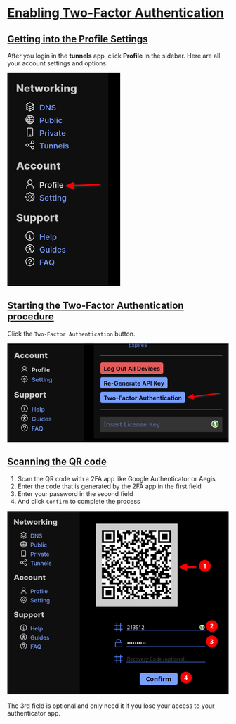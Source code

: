 # <u>Enabling Two-Factor Authentication</u>

## <u>Getting into the Profile Settings</u>

After you login in the **tunnels** app, click **Profile** in the sidebar. Here are
all your account settings and options.

![click profile](https://raw.githubusercontent.com/tunnels-is/media/master/v3/guides/2fa/sidebar-0.png)

## <u>Starting the Two-Factor Authentication procedure</u>

Click the `Two-Factor Authentication` button.

![click this button](https://raw.githubusercontent.com/tunnels-is/media/master/v3/guides/2fa/2-fa-0.png)

## <u>Scanning the QR code</u>

1. Scan the QR code with a 2FA app like Google Authenticator or Aegis
2. Enter the code that is generated by the 2FA app in the first field
3. Enter your password in the second field
4. And click `Confirm` to complete the process

![enter you code and password and click confirm](https://raw.githubusercontent.com/tunnels-is/media/master/v3/guides/2fa/2-fa-1.png)

The 3rd field is optional and only need it if you lose your access to your authenticator app.
